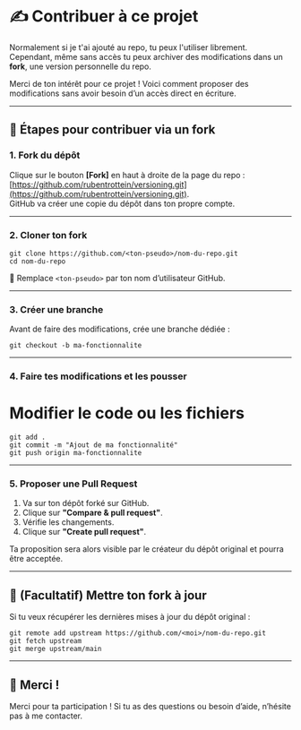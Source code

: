 # ✍️ Contribuer à ce projet

Normalement si je t'ai ajouté au repo, tu peux l'utiliser librement. Cependant, même sans accès tu peux archiver des modifications dans un **fork**, une version personnelle du repo.

Merci de ton intérêt pour ce projet ! Voici comment proposer des modifications sans avoir besoin d’un accès direct en écriture.

---

## 🚀 Étapes pour contribuer via un **fork**

### 1. Fork du dépôt

Clique sur le bouton **[Fork]** en haut à droite de la page du repo : [https://github.com/rubentrottein/versioning.git](https://github.com/rubentrottein/versioning.git).  
GitHub va créer une copie du dépôt dans ton propre compte.

---

### 2. Cloner ton fork

    git clone https://github.com/<ton-pseudo>/nom-du-repo.git
    cd nom-du-repo

🔁 Remplace `<ton-pseudo>` par ton nom d’utilisateur GitHub.

---

### 3. Créer une branche

Avant de faire des modifications, crée une branche dédiée :

    git checkout -b ma-fonctionnalite

---

### 4. Faire tes modifications et les pousser

# Modifier le code ou les fichiers

    git add .
    git commit -m "Ajout de ma fonctionnalité"
    git push origin ma-fonctionnalite

---

### 5. Proposer une **Pull Request**

1. Va sur ton dépôt forké sur GitHub.
2. Clique sur **"Compare & pull request"**.
3. Vérifie les changements.
4. Clique sur **"Create pull request"**.

Ta proposition sera alors visible par le créateur du dépôt original et pourra être acceptée.

---

## 🔄 (Facultatif) Mettre ton fork à jour

Si tu veux récupérer les dernières mises à jour du dépôt original :

    git remote add upstream https://github.com/<moi>/nom-du-repo.git
    git fetch upstream
    git merge upstream/main

---

## 🙌 Merci !

Merci pour ta participation ! Si tu as des questions ou besoin d’aide, n’hésite pas à me contacter.
